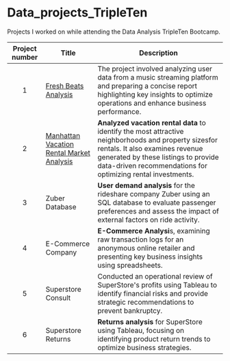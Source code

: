 # Data_projects_TripleTen

Projects I worked on while attending the Data Analysis TripleTen Bootcamp.


| Project number | Title | Description |
| :-----------: | ----------- |----------- |
| 1 | [Fresh Beats Analysis](Fresh%20Beats%20Analysis.md)| The project involved analyzing user data from a music streaming platform and preparing a concise report highlighting key insights to optimize operations and enhance business performance.|
| 2 | [ Manhattan Vacation Rental Market Analysis](Manhattan%20Vacation%20Rentals.md)| **Analyzed vacation rental data** to identify the most attractive neighborhoods and property sizesfor rentals. It also examines revenue generated by these listings to provide data-driven recommendations for optimizing rental investments. |
| 3 | Zuber Database | **User demand analysis** for the rideshare company Zuber using an SQL database to evaluate passenger preferences and assess the impact of external factors on ride activity. |
| 4 | E-Commerce Company | **E-Commerce Analysi**s, examining raw transaction logs for an anonymous online retailer and presenting key business insights using spreadsheets.|
| 5 | Superstore Consult | Conducted an operational review of SuperStore's profits using Tableau to identify financial risks and provide strategic recommendations to prevent bankruptcy. |
| 6 | Superstore Returns | **Returns analysis** for SuperStore using Tableau, focusing on identifying product return trends to optimize business strategies. |





